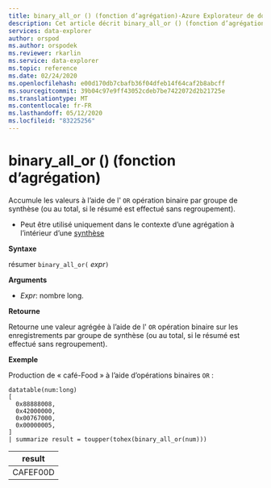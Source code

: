 ```yaml
---
title: binary_all_or () (fonction d’agrégation)-Azure Explorateur de données
description: Cet article décrit binary_all_or () (fonction d’agrégation) dans Azure Explorateur de données.
services: data-explorer
author: orspod
ms.author: orspodek
ms.reviewer: rkarlin
ms.service: data-explorer
ms.topic: reference
ms.date: 02/24/2020
ms.openlocfilehash: e00d170db7cbafb36f04dfeb14f64caf2b8abcff
ms.sourcegitcommit: 39b04c97e9ff43052cdeb7be7422072d2b21725e
ms.translationtype: MT
ms.contentlocale: fr-FR
ms.lasthandoff: 05/12/2020
ms.locfileid: "83225256"
---
```

# <a name="binary_all_or-aggregation-function"></a>binary_all_or () (fonction d’agrégation)

Accumule les valeurs à l’aide de l' `OR` opération binaire par groupe de synthèse (ou au total, si le résumé est effectué sans regroupement).

* Peut être utilisé uniquement dans le contexte d’une agrégation à l’intérieur d’une [synthèse](summarizeoperator.md)

**Syntaxe**

résumer `binary_all_or(` *expr*`)`

**Arguments**

* *Expr*: nombre long.

**Retourne**

Retourne une valeur agrégée à l’aide de l' `OR` opération binaire sur les enregistrements par groupe de synthèse (ou au total, si le résumé est effectué sans regroupement).

**Exemple**

Production de « café-Food » à l’aide d’opérations binaires `OR` :

<!-- csl: https://help.kusto.windows.net/Samples -->
```kusto
datatable(num:long)
[
  0x88888008,
  0x42000000,
  0x00767000,
  0x00000005, 
]
| summarize result = toupper(tohex(binary_all_or(num)))
```

|result|
|---|
|CAFEF00D|
